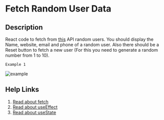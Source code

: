 # Fetch Random User Data

## Description

React code to fetch from [this](https://jsonplaceholder.typicode.com) API random users. You should display the Name, website, email and phone of a random user. Also there should be a Reset button to fetch a new user (For this you need to generate a random number from 1 to 10).

`Example 1`

![example](https://media.giphy.com/media/BY6dEG9EBfCGbxBLIl/giphy.gif)

## Help Links

1. [Read about fetch](https://developer.mozilla.org/es/docs/Web/API/Fetch_API/Using_Fetch)
2. [Read about useEffect](https://es.reactjs.org/docs/hooks-effect.html)
3. [Read about useState](https://es.reactjs.org/docs/hooks-state.html)
